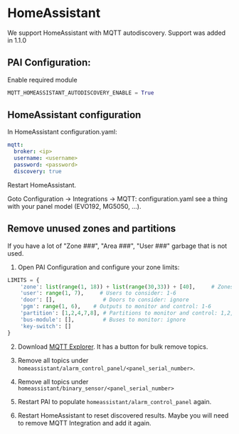 # HomeAssistant
We support HomeAssistant with MQTT autodiscovery.
Support was added in 1.1.0

## PAI Configuration:
Enable required module
```python
MQTT_HOMEASSISTANT_AUTODISCOVERY_ENABLE = True
```

## HomeAssistant configuration
In HomeAssistant configuration.yaml:
```yaml
mqtt:
  broker: <ip>
  username: <username>
  password: <password>
  discovery: true
```

Restart HomeAssistant.

Goto Configuration -> Integrations -> MQTT: configuration.yaml see a thing with your panel model (EVO192, MG5050, ...).

## Remove unused zones and partitions
If you have a lot of "Zone ###", "Area ###", "User ###" garbage that is not used.

1. Open PAI Configuration and configure your zone limits:
```python
LIMITS = {
    'zone': list(range(1, 18)) + list(range(30,33)) + [40],     # Zones to monitor and control: 1-17,30-32,40
    'user': range(1, 7),     # Users to consider: 1-6
    'door': [],               # Doors to consider: ignore
    'pgm': range(1, 6),    # Outputs to monitor and control: 1-6
    'partition': [1,2,4,7,8], # Partitions to monitor and control: 1,2,4,7,8
    'bus-module': [],         # Buses to monitor: ignore
    'key-switch': []
}
```

2. Download [MQTT Explorer](http://mqtt-explorer.com/). It has a button for bulk remove topics.
3. Remove all topics under `homeassistant/alarm_control_panel/<panel_serial_number>`. 
4. Remove all topics under `homeassistant/binary_sensor/<panel_serial_number>`

5. Restart PAI to populate `homeassistant/alarm_control_panel` again.
6. Restart HomeAssistant to reset discovered results. Maybe you will need to remove MQTT Integration and add it again.
